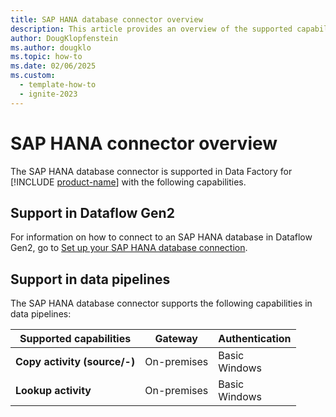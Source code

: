 ```yaml
---
title: SAP HANA database connector overview
description: This article provides an overview of the supported capabilities of the SAP HANA database connector.
author: DougKlopfenstein
ms.author: dougklo
ms.topic: how-to
ms.date: 02/06/2025
ms.custom:
  - template-how-to
  - ignite-2023
---
```


# SAP HANA connector overview

The SAP HANA database connector is supported in Data Factory for [!INCLUDE [product-name](../includes/product-name.md)] with the following capabilities.


## Support in Dataflow Gen2

For information on how to connect to an SAP HANA database in Dataflow Gen2, go to [Set up your SAP HANA database connection](connector-sap-hana.md).

## Support in data pipelines

The SAP HANA database connector supports the following capabilities in data pipelines:

| Supported capabilities | Gateway | Authentication |
| --- | --- | ---|
| **Copy activity (source/-)** | On-premises | Basic<br> Windows |
| **Lookup activity** | On-premises | Basic<br>Windows |
